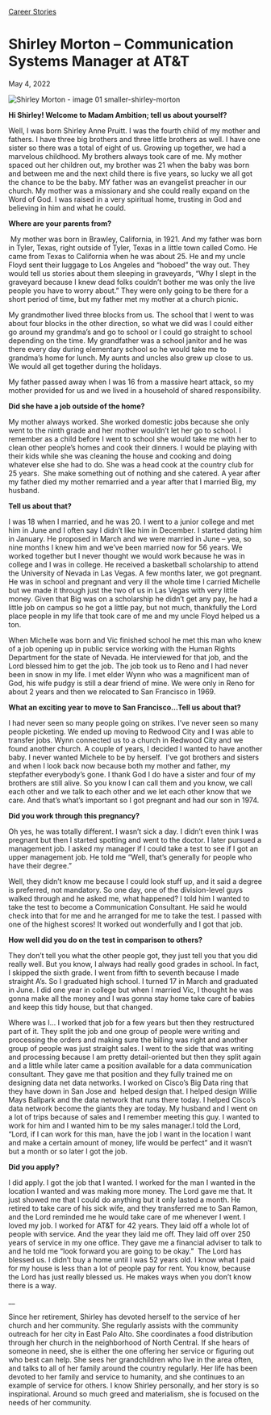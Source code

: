 [//]: # (title: Shirley Morton –Communication Systems Manager at AT&T)

[//]: # (main_image: https://madamambition.com/wp-content/uploads/2023/05/Shirley-Morton-image-01-smaller-shirley-morton.jpeg)

[Career Stories](https://madamambition.com/category/career-stories/)

Shirley Morton – Communication Systems Manager at AT&T
======================================================

May 4, 2022

![](https://madamambition.com/wp-content/uploads/2023/05/Shirley-Morton-image-01-smaller-shirley-morton.jpeg "Shirley Morton - image 01 smaller-shirley-morton")

**Hi Shirley! Welcome to Madam Ambition; tell us about yourself?**

Well, I was born Shirley Anne Pruitt. I was the fourth child of my mother and fathers. I have three big brothers and three little brothers as well. I have one sister so there was a total of eight of us. Growing up together, we had a marvelous childhood. My brothers always took care of me. My mother spaced out her children out, my brother was 21 when the baby was born and between me and the next child there is five years, so lucky we all got the chance to be the baby. MY father was an evangelist preacher in our church. My mother was a missionary and she could really expand on the Word of God. I was raised in a very spiritual home, trusting in God and believing in him and what he could.

**Where are your parents from?**

 My mother was born in Brawley, California, in 1921. And my father was born in Tyler, Texas, right outside of Tyler, Texas in a little town called Como. He came from Texas to California when he was about 25. He and my uncle Floyd sent their luggage to Los Angeles and “hoboed” the way out. They would tell us stories about them sleeping in graveyards, “Why I slept in the graveyard because I knew dead folks couldn’t bother me was only the live people you have to worry about.” They were only going to be there for a short period of time, but my father met my mother at a church picnic.

My grandmother lived three blocks from us. The school that I went to was about four blocks in the other direction, so what we did was I could either go around my grandma’s and go to school or I could go straight to school depending on the time. My grandfather was a school janitor and he was there every day during elementary school so he would take me to grandma’s home for lunch. My aunts and uncles also grew up close to us. We would all get together during the holidays.

My father passed away when I was 16 from a massive heart attack, so my mother provided for us and we lived in a household of shared responsibility.

**Did she have a job outside of the home?**

My mother always worked. She worked domestic jobs because she only went to the ninth grade and her mother wouldn’t let her go to school. I remember as a child before I went to school she would take me with her to clean other people’s homes and cook their dinners. I would be playing with their kids while she was cleaning the house and cooking and doing whatever else she had to do. She was a head cook at the country club for 25 years.  She make something out of nothing and she catered. A year after my father died my mother remarried and a year after that I married Big, my husband.

**Tell us about that?**

I was 18 when I married, and he was 20. I went to a junior college and met him in June and I often say I didn’t like him in December. I started dating him in January. He proposed in March and we were married in June – yea, so nine months I knew him and we’ve been married now for 56 years. We worked together but I never thought we would work because he was in college and I was in college. He received a basketball scholarship to attend the University of Nevada in Las Vegas. A few months later, we got pregnant. He was in school and pregnant and very ill the whole time I carried Michelle but we made it through just the two of us in Las Vegas with very little money. Given that Big was on a scholarship he didn’t get any pay, he had a little job on campus so he got a little pay, but not much, thankfully the Lord place people in my life that took care of me and my uncle Floyd helped us a ton.

When Michelle was born and Vic finished school he met this man who knew of a job opening up in public service working with the Human Rights Department for the state of Nevada. He interviewed for that job, and the Lord blessed him to get the job. The job took us to Reno and I had never been in snow in my life. I met elder Wynn who was a magnificent man of God, his wife pudgy is still a dear friend of mine. We were only in Reno for about 2 years and then we relocated to San Francisco in 1969.

**What an exciting year to move to San Francisco…Tell us about that?**

I had never seen so many people going on strikes. I’ve never seen so many people picketing. We ended up moving to Redwood City and I was able to transfer jobs. Wynn connected us to a church in Redwood City and we found another church. A couple of years, I decided I wanted to have another baby. I never wanted Michele to be by herself.  I’ve got brothers and sisters and when I look back now because both my mother and father, my stepfather everybody’s gone. I thank God I do have a sister and four of my brothers are still alive. So you know I can call them and you know, we call each other and we talk to each other and we let each other know that we care. And that’s what’s important so I got pregnant and had our son in 1974.

**Did you work through this pregnancy?**

Oh yes, he was totally different. I wasn’t sick a day. I didn’t even think I was pregnant but then I started spotting and went to the doctor. I later pursued a management job. I asked my manager if I could take a test to see if I got an upper management job. He told me “Well, that’s generally for people who have their degree.”

Well, they didn’t know me because I could look stuff up, and it said a degree is preferred, not mandatory. So one day, one of the division-level guys walked through and he asked me, what happened? I told him I wanted to take the test to become a Communication Consultant. He said he would check into that for me and he arranged for me to take the test. I passed with one of the highest scores! It worked out wonderfully and I got that job.

**How well did you do on the test in comparison to others?**

They don’t tell you what the other people got, they just tell you that you did really well. But you know, I always had really good grades in school. In fact, I skipped the sixth grade. I went from fifth to seventh because I made straight A’s. So I graduated high school. I turned 17 in March and graduated in June. I did one year in college but when I married Vic, I thought he was gonna make all the money and I was gonna stay home take care of babies and keep this tidy house, but that changed.

Where was I… I worked that job for a few years but then they restructured part of it. They split the job and one group of people were writing and processing the orders and making sure the billing was right and another group of people was just straight sales. I went to the side that was writing and processing because I am pretty detail-oriented but then they split again and a little while later came a position available for a data communication consultant. They gave me that position and they fully trained me on designing data net data networks. I worked on Cisco’s Big Data ring that they have down in San Jose and  helped design that. I helped design Willie Mays Ballpark and the data network that runs there today. I helped Cisco’s data network become the giants they are today. My husband and I went on a lot of trips because of sales and I remember meeting this guy. I wanted to work for him and I wanted him to be my sales manager.I told the Lord, “Lord, if I can work for this man, have the job I want in the location I want and make a certain amount of money, life would be perfect” and it wasn’t but a month or so later I got the job.

**Did you apply?**

I did apply. I got the job that I wanted. I worked for the man I wanted in the location I wanted and was making more money. The Lord gave me that. It just showed me that I could do anything but it only lasted a month. He retired to take care of his sick wife, and they transferred me to San Ramon, and the Lord reminded me he would take care of me whenever I went. I loved my job. I worked for AT&T for 42 years. They laid off a whole lot of people with service. And the year they laid me off. They laid off over 250 years of service in my one office. They gave me a financial adviser to talk to and he told me “look forward you are going to be okay.”  The Lord has blessed us. I didn’t buy a home until I was 52 years old. I know what I paid for my house is less than a lot of people pay for rent. You know, because the Lord has just really blessed us. He makes ways when you don’t know there is a way.

\_\_

Since her retirement, Shirley has devoted herself to the service of her church and her community. She regularly assists with the community outreach for her city in East Palo Alto. She coordinates a food distribution through her church in the neighborhood of North Central. If she hears of someone in need, she is either the one offering her service or figuring out who best can help. She sees her grandchildren who live in the area often, and talks to all of her family around the country regularly. Her life has been devoted to her family and service to humanity, and she continues to an example of service for others. I know Shirley personally, and her story is so inspirational. Around so much greed and materialism, she is focused on the needs of her community.